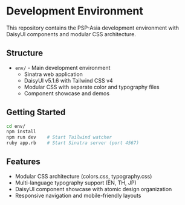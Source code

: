 # Development Environment

This repository contains the PSP-Asia development environment with DaisyUI components and modular CSS architecture.

## Structure

- `env/` - Main development environment
  - Sinatra web application
  - DaisyUI v5.1.6 with Tailwind CSS v4
  - Modular CSS with separate color and typography files
  - Component showcase and demos

## Getting Started

```bash
cd env/
npm install
npm run dev    # Start Tailwind watcher
ruby app.rb    # Start Sinatra server (port 4567)
```

## Features

- Modular CSS architecture (colors.css, typography.css)  
- Multi-language typography support (EN, TH, JP)
- DaisyUI component showcase with atomic design organization
- Responsive navigation and mobile-friendly layouts